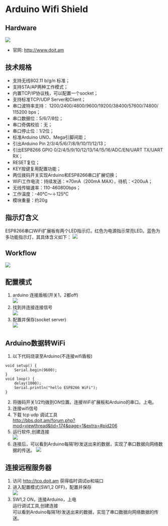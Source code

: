 # Arduino Wifi Shield

## Hardware
![](assets/ESP8266_WiFi_Shield.jpg)  
* 官网: http://www.doit.am

## 技术规格
* 支持无线802.11 b/g/n 标准；
* 支持STA/AP两种工作模式；
* 内置TCP/IP协议栈，可以配置一个socket；
* 支持标准TCP/UDP Server和Client；
* 串口波特率支持： 1200/2400/4800/9600/19200/38400/57600/74800/ 115200 bps；
* 串口数据位：5/6/7/8位；
* 串口奇偶校验：无；
* 串口停止位：1/2位；
* 标准Arduino UNO、Mega引脚间距；
* 引出Arduino Pin 2/3/4/5/6/7/8/9/10/11/12/13；
* 引出ESP8266 GPIO 0/2/4/5/9/10/12/13/14/15/16/ADC/EN/UART TX/UART RX；
* RESET复位；
* KEY按键复用配置功能；
* 两位拨码开关实现Arduino和ESP8266串口扩展切换；
* WiFi工作电流：持续发送：≈70mA（200mA MAX），待机：<200uA；
* 无线传输速率：110-460800bps；
* 工作温度：-40℃～＋125℃
* 模块重量：约20g

## 指示灯含义
ESP8266串口WiFi扩展板有两个LED指示灯。红色为电源指示常亮LED。蓝色为多功能指示灯，其具体含义如下：
![](assets/ESP8266_WiFi_Shield_Led.jpg)  

## Workflow
![](assets/ESP8266_WiFi_Shield_Workflow.jpg)


## 配置模式
1. arduino 连接盾板(开关1，2都off)  
![](assets/ESP8266_WiFi_Shield_Config.jpg)  
2. 找到并连接连接信号  
![](assets/ESP8266_WiFi_Shield_Signal.jpg)  
3. 配置并保存(socket server)  
![](assets/ESP8266_WiFi_Shield_Web.png)  


## Arduino数据转WiFi
1. 以下代码烧录至Arduino(不连接wifi盾板)
```
void setup() {
    Serial.begin(9600);
}
void loop() {
    delay(1000);
    Serial.println("hello ESP8266 WiFi");
}
```
2. 将拨码开关1/2均拨到ON位置。连接WiFi扩展板和Arduino的串口。上电。  
3. 连接wifi信号
4. 下载 tcp udp 调试工具  
http://bbs.doit.am/forum.php?mod=viewthread&tid=174&page=1&extra=#pid206  
5. 运行软件,创建连接  
![](assets/ESP8266_WiFi_Shield_Conn.jpg)
6. 连接后，可以看到Arduino每隔1秒发送出来的数据，实现了串口数据向网络数据的传送。
![](assets/ESP8266_WiFi_Shield_Conn2.jpg)


## 连接远程服务器
1. 访问 http://tcp.doit.am 获得临时调试ip和端口
2. 进入配置模式(SW1,2 OFF)，配置并保存  
![](assets/ESP8266_WiFi_Shield_Remote.PNG)
3. SW1,2 ON，连接Arduino，上电  
运行调试工具,创建连接  
可以看到Arduino每隔1秒发送出来的数据，实现了串口数据向网络数据的传送。  
